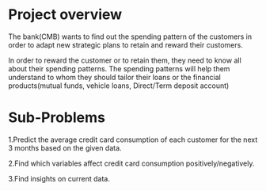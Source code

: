 # Project overview

The bank(CMB) wants to find out the spending pattern of the customers in order to adapt new strategic plans to retain and reward their customers.

In order to reward the customer or to retain them, they need to know all about their spending patterns. The spending patterns will help them understand to whom they should tailor their loans or the financial products(mutual funds, vehicle loans, Direct/Term deposit account)

# Sub-Problems

  1.Predict the average credit card consumption of each customer for the next 3 months based on the given data.

  2.Find which variables affect credit card consumption positively/negatively.
  
  3.Find insights on current data.

